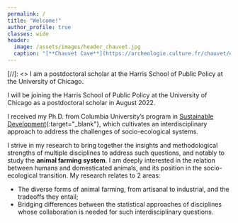 ```yaml
---
permalink: /
title: "Welcome!"
author_profile: true
classes: wide
header:
  image: /assets/images/header_chauvet.jpg
  caption: "[**Chauvet Cave**](https://archeologie.culture.fr/chauvet/en/symbolic-expressions){:target=_blank} (~ 34,000 BP)"
---
```


[//]: <> I am a postdoctoral scholar at the Harris School of Public Policy at the University of Chicago.

I will be joining the Harris School of Public Policy at the University of Chicago as a postdoctoral scholar in August 2022.

I received my Ph.D. from Columbia University’s program in [Sustainable Development](https://www.sipa.columbia.edu/academics/programs/phd-sustainable-development){:target="_blank"}, which cultivates an interdisciplinary approach to address the challenges of socio-ecological systems.

I strive in my research to bring together the insights and methodological strengths of multiple disciplines to address such questions, and notably to study the **animal farming system**. I am deeply interested in the relation between humans and domesticated animals, and its position in the socio-ecological transition. My research relates to 2 areas:

  - The diverse forms of animal farming, from artisanal to industrial, and the tradeoffs they entail;
  - Bridging differences between the statistical approaches of disciplines whose collaboration is needed for such interdisciplinary questions.


